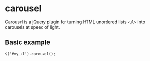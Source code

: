 carousel
========

Carousel is a jQuery plugin for turning HTML unordered lists `<ul>` into carousels at speed of light.


## Basic example

```
$('#my_ul').carousel();
```
